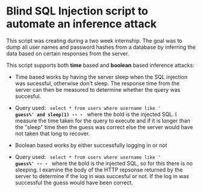 # Blind SQL Injection script to automate an inference attack
  This script was creating during a two week internship. The goal was to dump all user names and password hashes from a database by inferring the data based on certain responses from the server.
  
This script supports both **time** based and **boolean** based inference attacks:
* Time based works by having the server sleep when the SQL injection was sucessful, otherwise don't sleep. The response time from the server can then be measured to determine whether the query was succesful.  
- Query used: <code> select * from users where username like ' <b> guess%' and sleep(1) -- -</b> </code> where the bold is the injected SQL. I measure the time taken for the query to execute and if it is longer than the "sleep" time then the guess was correct else the server would have not taken that long to recover.
* Boolean based works by either successfully logging in or not  
- Query used: <code> select * from users where username like ' <b> guess%' -- -</b> </code> where the bold is the injected SQL, so for this there is no sleeping. I examine the body of the HTTP repsonse returned by the server to determine if the log in was succesful or not. If the log in was successful the guess would have been correct.
